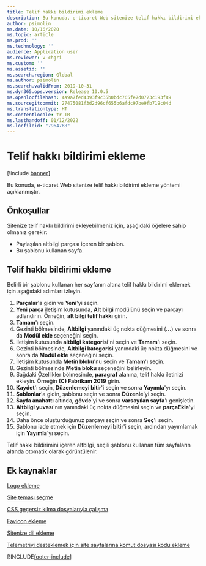 ```yaml
---
title: Telif hakkı bildirimi ekleme
description: Bu konuda, e-ticaret Web sitenize telif hakkı bildirimi ekleme yöntemi açıklanmıştır.
author: psimolin
ms.date: 10/16/2020
ms.topic: article
ms.prod: ''
ms.technology: ''
audience: Application user
ms.reviewer: v-chgri
ms.custom: ''
ms.assetid: ''
ms.search.region: Global
ms.author: psimolin
ms.search.validFrom: 2019-10-31
ms.dyn365.ops.version: Release 10.0.5
ms.openlocfilehash: 4a9a7fed4393f9c35b0bdc765fe7d0723c193f89
ms.sourcegitcommit: 27475081f3d2d96cf655b6afdc97be9fb719c04d
ms.translationtype: HT
ms.contentlocale: tr-TR
ms.lasthandoff: 01/12/2022
ms.locfileid: "7964768"
---
```

# <a name="add-a-copyright-notice"></a>Telif hakkı bildirimi ekleme

[!include [banner](includes/banner.md)]

Bu konuda, e-ticaret Web sitenize telif hakkı bildirimi ekleme yöntemi açıklanmıştır.

## <a name="prerequisites"></a>Önkoşullar

Sitenize telif hakkı bildirimi ekleyebilmeniz için, aşağıdaki öğelere sahip olmanız gerekir:

- Paylaşılan altbilgi parçası içeren bir şablon.
- Bu şablonu kullanan sayfa.

## <a name="add-a-copyright-notice"></a>Telif hakkı bildirimi ekleme

Belirli bir şablonu kullanan her sayfanın altına telif hakkı bildirimi eklemek için aşağıdaki adımları izleyin.

1. **Parçalar**'a gidin ve **Yeni**'yi seçin.
1. **Yeni parça** iletişim kutusunda, **Alt bilgi** modülünü seçin ve parçayı adlandırın. Örneğin, **alt bilgi telif hakkı** girin.
1. **Tamam**'ı seçin.
1. Gezinti bölmesinde, **Altbilgi** yanındaki üç nokta düğmesini (**...**) ve sonra da **Modül ekle** seçeneğini seçin.
1. İletişim kutusunda **altbilgi kategorisi**'ni seçin ve **Tamam**'ı seçin.
1. Gezinti bölmesinde, **Altbilgi kategorisi** yanındaki üç nokta düğmesini ve sonra da **Modül ekle** seçeneğini seçin.
1. İletişim kutusunda **Metin bloku**'nu seçin ve **Tamam**'ı seçin.
1. Gezinti bölmesinde **Metin bloku** seçeneğini belirleyin.
1. Sağdaki Özellikler bölmesinde, **paragraf** alanına, telif hakkı iletinizi ekleyin. Örneğin **(C) Fabrikam 2019** girin.
1. **Kaydet**'i seçin, **Düzenlemeyi bitir**'i seçin ve sonra **Yayımla**'yı seçin.
1. **Şablonlar**'a gidin, şablonu seçin ve sonra **Düzenle**'yi seçin.
1. **Sayfa anahattı** altında, **gövde**'yi ve sonra **varsayılan sayfa**'ı genişletin.
1. **Altbilgi yuvası**'nın yanındaki üç nokta düğmesini seçin ve **parçaEkle**'yi seçin.
1. Daha önce oluşturduğunuz parçayı seçin ve sonra **Seç**'i seçin.
1. Şablonu iade etmek için **Düzenlemeyi bitir**'i seçin, ardından yayımlamak için **Yayımla**'yı seçin.

Telif hakkı bildirimini içeren altbilgi, seçili şablonu kullanan tüm sayfaların altında otomatik olarak görüntülenir.

## <a name="additional-resources"></a>Ek kaynaklar

[Logo ekleme](add-logo.md)

[Site teması seçme](select-site-theme.md)

[CSS geçersiz kılma dosyalarıyla çalışma](css-override-files.md)

[Favicon ekleme](add-favicon.md)

[Sitenize dil ekleme](add-languages-to-site.md)

[Telemetriyi desteklemek için site sayfalarına komut dosyası kodu ekleme](add-telemetry.md)



[!INCLUDE[footer-include](../includes/footer-banner.md)]
